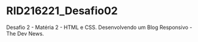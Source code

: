 # RID216221_Desafio02
Desafio 2 - Matéria 2 - HTML e CSS. Desenvolvendo um Blog Responsivo - The Dev News.
